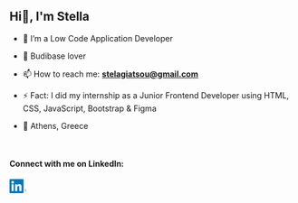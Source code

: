 ## Hi👋, I'm Stella
<!--
**stellagiatsou/stellagiatsou** is a ✨ _special_ ✨ repository because its `README.md` (this file) appears on your GitHub profile.

Here are some ideas to get you started: -->

- 🔭 I’m a Low Code Application Developer

<!--- 🌱 I’m currently learning more about Adobe Illustrator & Figma-->

- 🌱 Budibase lover

- 📫 How to reach me: <b><a href="mailto:stelagiatsou@gmail.com" target="_blank"> stelagiatsou@gmail.com </a></b>

- ⚡ Fact: I did my internship as a Junior Frontend Developer using HTML, CSS, JavaScript, Bootstrap & Figma 

- :pushpin: Athens, Greece
  
<br>



#### Connect with me on LinkedIn:

[<img src='linkedin.png' alt='linkedin' width='30'>](https://www.linkedin.com/in/stellagiatsou/)  


<!--
- 👯 I’m looking to collaborate on ...
- 🤔 I’m looking for help with ...
- 💬 Ask me about ...
- 📫 How to reach me: ...
- 😄 Pronouns: ...
- ⚡ Fun fact: ...
-->
